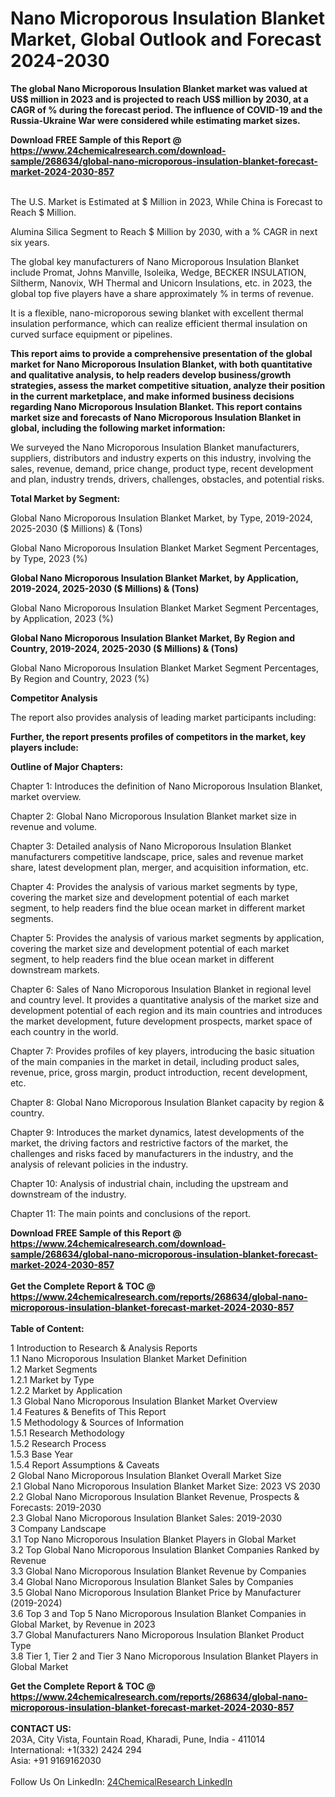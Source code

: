 <h1>Nano Microporous Insulation Blanket Market, Global Outlook and Forecast 2024-2030</h1><p><strong>The global Nano Microporous Insulation Blanket market was valued at US$ million in 2023 and is projected to reach US$ million by 2030, at a CAGR of % during the forecast period. The influence of COVID-19 and the Russia-Ukraine War were considered while estimating market sizes.</strong></p><p>
</p><p></p><div><b>Download FREE Sample of this Report @ 
            <a href="https://www.24chemicalresearch.com/download-sample/268634/global-nano-microporous-insulation-blanket-forecast-market-2024-2030-857">
            https://www.24chemicalresearch.com/download-sample/268634/global-nano-microporous-insulation-blanket-forecast-market-2024-2030-857</a></b></div><br><p>
The U.S. Market is Estimated at $ Million in 2023, While China is Forecast to Reach $ Million.</p><p>
Alumina Silica Segment to Reach $ Million by 2030, with a % CAGR in next six years.</p><p>
The global key manufacturers of Nano Microporous Insulation Blanket include Promat, Johns Manville, Isoleika, Wedge, BECKER INSULATION, Siltherm, Nanovix, WH Thermal and Unicorn Insulations, etc. in 2023, the global top five players have a share approximately % in terms of revenue.</p><p>
It is a flexible, nano-microporous sewing blanket with excellent thermal insulation performance, which can realize efficient thermal insulation on curved surface equipment or pipelines.</p><p>
<strong>This report aims to provide a comprehensive presentation of the global market for Nano Microporous Insulation Blanket, with both quantitative and qualitative analysis, to help readers develop business/growth strategies, assess the market competitive situation, analyze their position in the current marketplace, and make informed business decisions regarding Nano Microporous Insulation Blanket. This report contains market size and forecasts of Nano Microporous Insulation Blanket in global, including the following market information:</strong></p><p>
</p><p>
</p><p>We surveyed the Nano Microporous Insulation Blanket manufacturers, suppliers, distributors and industry experts on this industry, involving the sales, revenue, demand, price change, product type, recent development and plan, industry trends, drivers, challenges, obstacles, and potential risks.</p><p>
<strong>Total Market by Segment:</strong></p><p>
Global Nano Microporous Insulation Blanket Market, by Type, 2019-2024, 2025-2030 ($ Millions) &amp; (Tons)</p><p>
Global Nano Microporous Insulation Blanket Market Segment Percentages, by Type, 2023 (%)</p><p>
</p><p>
</p><p><strong>Global Nano Microporous Insulation Blanket Market, by Application, 2019-2024, 2025-2030 ($ Millions) &amp; (Tons)</strong></p><p>
Global Nano Microporous Insulation Blanket Market Segment Percentages, by Application, 2023 (%)</p><p>
</p><p>
</p><p><strong>Global Nano Microporous Insulation Blanket Market, By Region and Country, 2019-2024, 2025-2030 ($ Millions) &amp; (Tons)</strong></p><p>
Global Nano Microporous Insulation Blanket Market Segment Percentages, By Region and Country, 2023 (%)</p><p>
</p><p>
</p><p><strong>Competitor Analysis</strong></p><p>
The report also provides analysis of leading market participants including:</p><p>
</p><p>
</p><p><strong>Further, the report presents profiles of competitors in the market, key players include:</strong></p><p>
</p><p>
</p><p><strong>Outline of Major Chapters:</strong></p><p>
Chapter 1: Introduces the definition of Nano Microporous Insulation Blanket, market overview.</p><p>
Chapter 2: Global Nano Microporous Insulation Blanket market size in revenue and volume.</p><p>
Chapter 3: Detailed analysis of Nano Microporous Insulation Blanket manufacturers competitive landscape, price, sales and revenue market share, latest development plan, merger, and acquisition information, etc.</p><p>
Chapter 4: Provides the analysis of various market segments by type, covering the market size and development potential of each market segment, to help readers find the blue ocean market in different market segments.</p><p>
Chapter 5: Provides the analysis of various market segments by application, covering the market size and development potential of each market segment, to help readers find the blue ocean market in different downstream markets.</p><p>
Chapter 6: Sales of Nano Microporous Insulation Blanket in regional level and country level. It provides a quantitative analysis of the market size and development potential of each region and its main countries and introduces the market development, future development prospects, market space of each country in the world.</p><p>
Chapter 7: Provides profiles of key players, introducing the basic situation of the main companies in the market in detail, including product sales, revenue, price, gross margin, product introduction, recent development, etc.</p><p>
Chapter 8: Global Nano Microporous Insulation Blanket capacity by region &amp; country.</p><p>
Chapter 9: Introduces the market dynamics, latest developments of the market, the driving factors and restrictive factors of the market, the challenges and risks faced by manufacturers in the industry, and the analysis of relevant policies in the industry.</p><p>
Chapter 10: Analysis of industrial chain, including the upstream and downstream of the industry.</p><p>
Chapter 11: The main points and conclusions of the report.</p><div><b>Download FREE Sample of this Report @ 
            <a href="https://www.24chemicalresearch.com/download-sample/268634/global-nano-microporous-insulation-blanket-forecast-market-2024-2030-857">
            https://www.24chemicalresearch.com/download-sample/268634/global-nano-microporous-insulation-blanket-forecast-market-2024-2030-857</a></b></div><br><div><b>Get the Complete Report & TOC @ 
            <a href="https://www.24chemicalresearch.com/reports/268634/global-nano-microporous-insulation-blanket-forecast-market-2024-2030-857">
            https://www.24chemicalresearch.com/reports/268634/global-nano-microporous-insulation-blanket-forecast-market-2024-2030-857</a></b></div><br>
            <b>Table of Content:</b><p>1 Introduction to Research & Analysis Reports<br />
    1.1 Nano Microporous Insulation Blanket Market Definition<br />
    1.2 Market Segments<br />
        1.2.1 Market by Type<br />
        1.2.2 Market by Application<br />
    1.3 Global Nano Microporous Insulation Blanket Market Overview<br />
    1.4 Features & Benefits of This Report<br />
    1.5 Methodology & Sources of Information<br />
        1.5.1 Research Methodology<br />
        1.5.2 Research Process<br />
        1.5.3 Base Year<br />
        1.5.4 Report Assumptions & Caveats<br />
2 Global Nano Microporous Insulation Blanket Overall Market Size<br />
    2.1 Global Nano Microporous Insulation Blanket Market Size: 2023 VS 2030<br />
    2.2 Global Nano Microporous Insulation Blanket Revenue, Prospects & Forecasts: 2019-2030<br />
    2.3 Global Nano Microporous Insulation Blanket Sales: 2019-2030<br />
3 Company Landscape<br />
    3.1 Top Nano Microporous Insulation Blanket Players in Global Market<br />
    3.2 Top Global Nano Microporous Insulation Blanket Companies Ranked by Revenue<br />
    3.3 Global Nano Microporous Insulation Blanket Revenue by Companies<br />
    3.4 Global Nano Microporous Insulation Blanket Sales by Companies<br />
    3.5 Global Nano Microporous Insulation Blanket Price by Manufacturer (2019-2024)<br />
    3.6 Top 3 and Top 5 Nano Microporous Insulation Blanket Companies in Global Market, by Revenue in 2023<br />
    3.7 Global Manufacturers Nano Microporous Insulation Blanket Product Type<br />
    3.8 Tier 1, Tier 2 and Tier 3 Nano Microporous Insulation Blanket Players in Global Market<br />
    </p><div><b>Get the Complete Report & TOC @ 
            <a href="https://www.24chemicalresearch.com/reports/268634/global-nano-microporous-insulation-blanket-forecast-market-2024-2030-857">
            https://www.24chemicalresearch.com/reports/268634/global-nano-microporous-insulation-blanket-forecast-market-2024-2030-857</a></b></div><br><b>CONTACT US:</b><br>
            203A, City Vista, Fountain Road, Kharadi, Pune, India - 411014<br>
            International: +1(332) 2424 294<br>
            Asia: +91 9169162030 <br><br>
            Follow Us On LinkedIn: <a href="https://www.linkedin.com/company/24chemicalresearch/">24ChemicalResearch LinkedIn</a>